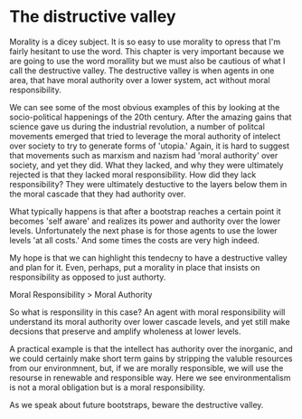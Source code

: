# The distructive valley

Morality is a dicey subject.  It is so easy to use morality to opress that I'm fairly hesitant to use the word.  This chapter is very important because we are going to use the word morallity but we must also be cautious of what I call the destructive valley.  The destructive valley is when agents in one area, that have moral authority over a lower system, act without moral responsibility.

We can see some of the most obvious examples of this by looking at the socio-political happenings of the 20th century.  After the amazing gains that science gave us during the industrial revolution, a number of politcal movements emerged that tried to leverage the moral authority of intelect over society to try to generate forms of 'utopia.'  Again, it is hard to suggest that movements such as marxism and nazism had 'moral authority' over society, and yet they did.  What they lacked, and why they were ultimately rejected is that they lacked moral responsibility.  How did they lack responsibility?  They were ultimately destuctive to the layers below them in the moral cascade that they had authority over.

What typically happens is that after a bootstrap reaches a certain point it becomes 'self aware' and realizes its power and authority over the lower levels.  Unfortunately the next phase is for those agents to use the lower levels 'at all costs.'  And some times the costs are very high indeed.

My hope is that we can highlight this tendecny to have a destructive valley and plan for it.  Even, perhaps, put a morality in place that insists on responsibility as opposed to just authorty.

Moral Responsibility > Moral Authority

So what is responsility in this case?  An agent with moral responsibility will understand its moral authority over lower cascade levels, and yet still make decsions that preserve and amplify wholeness at lower levels.

A practical example is that the intellect has authority over the inorganic, and we could certainly make short term gains by stripping the valuble resources from our environmnent, but, if we are morally responsible, we will use the resourse in renewable and responsible way. Here we see environmentalism is not a moral obligation but is a moral responsibility.

As we speak about future bootstraps, beware the destructive valley.
